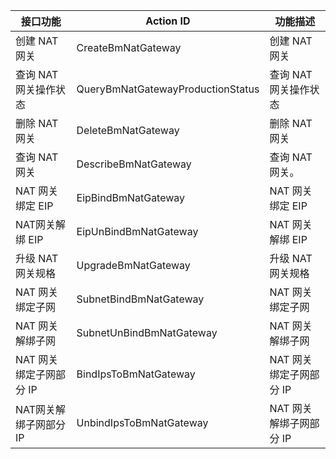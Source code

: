 |**接口功能**|**Action ID**|**功能描述**|
|------------------------|-------------------------|---------------------|
|创建 NAT 网关|CreateBmNatGateway|创建 NAT 网关|
|查询 NAT 网关操作状态|QueryBmNatGatewayProductionStatus|查询 NAT 网关操作状态|
|删除 NAT 网关|DeleteBmNatGateway|删除 NAT 网关|
|查询 NAT 网关|DescribeBmNatGateway|查询 NAT 网关。
|NAT 网关绑定 EIP|EipBindBmNatGateway|NAT 网关绑定 EIP|
|NAT网关解绑 EIP|EipUnBindBmNatGateway|NAT 网关解绑 EIP|
|升级 NAT 网关规格|UpgradeBmNatGateway|升级 NAT 网关规格|
|NAT 网关绑定子网|SubnetBindBmNatGateway|NAT 网关绑定子网|
|NAT 网关解绑子网|SubnetUnBindBmNatGateway|NAT 网关解绑子网|
|NAT 网关绑定子网部分 IP|BindIpsToBmNatGateway|NAT 网关绑定子网部分 IP|
|NAT网关解绑子网部分IP|UnbindIpsToBmNatGateway|NAT 网关解绑子网部分 IP|

